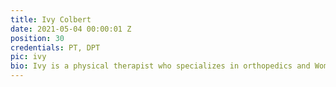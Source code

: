 ```yaml
---
title: Ivy Colbert
date: 2021-05-04 00:00:01 Z
position: 30
credentials: PT, DPT
pic: ivy
bio: Ivy is a physical therapist who specializes in orthopedics and Women’s Health physical therapy. In graduate school, she developed a passion for treating pelvic floor dysfunction. After receiving her doctorate in physical therapy at the University of St. Augustine for Health Sciences, she went on to pursue further education for pelvic floor treatment through the Herman & Wallace Pelvic Rehabilitation Institute. She has worked in outpatient physical therapy, treating female pelvic floor dysfunction along with other various orthopedic conditions, utilizing skills in myofascial release, joint mobilization, trigger point release, and therapeutic exercise. She strives to treat the whole patient as she feels that consideration of their overall health and well-being is an important part of the rehabilitation process. When she isn’t treating clients, you can find her exercising outdoors or spending time with her husband, daughter and pug in beautiful San Diego, CA. She also loves a hot cup of chai tea, being by the ocean, and watching food and travel documentaries.   
---
```


